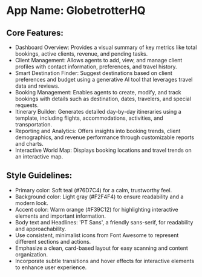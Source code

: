 # **App Name**: GlobetrotterHQ

## Core Features:

- Dashboard Overview: Provides a visual summary of key metrics like total bookings, active clients, revenue, and pending tasks.
- Client Management: Allows agents to add, view, and manage client profiles with contact information, preferences, and travel history.
- Smart Destination Finder: Suggest destinations based on client preferences and budget using a generative AI tool that leverages travel data and reviews.
- Booking Management: Enables agents to create, modify, and track bookings with details such as destination, dates, travelers, and special requests.
- Itinerary Builder: Generates detailed day-by-day itineraries using a template, including flights, accommodations, activities, and transportation.
- Reporting and Analytics: Offers insights into booking trends, client demographics, and revenue performance through customizable reports and charts.
- Interactive World Map: Displays booking locations and travel trends on an interactive map.

## Style Guidelines:

- Primary color: Soft teal (#76D7C4) for a calm, trustworthy feel.
- Background color: Light gray (#F2F4F4) to ensure readability and a modern look.
- Accent color: Warm orange (#F39C12) for highlighting interactive elements and important information.
- Body text and Headlines: 'PT Sans', a friendly sans-serif, for readability and approachability.
- Use consistent, minimalist icons from Font Awesome to represent different sections and actions.
- Emphasize a clean, card-based layout for easy scanning and content organization.
- Incorporate subtle transitions and hover effects for interactive elements to enhance user experience.